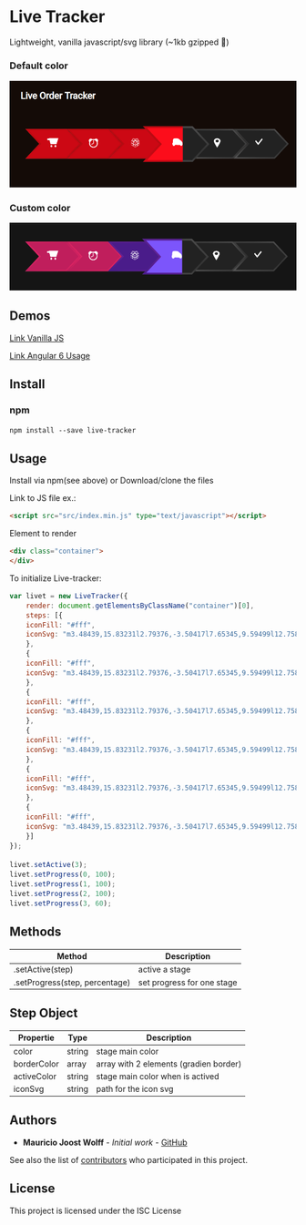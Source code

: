 # Live Tracker
Lightweight, vanilla javascript/svg library (~1kb gzipped 🎉)

### Default color
![Alt text](https://raw.githubusercontent.com/thiswallz/live-tracker/master/demo.png?raw=true 'Example 1')

### Custom color
![Alt text](https://raw.githubusercontent.com/thiswallz/live-tracker/master/demo2.png?raw=true 'Multi Color')

## Demos

[Link Vanilla JS](https://codepen.io/thiswallz/pen/yRyXEY)

[Link Angular 6 Usage](https://stackblitz.com/edit/angular-livetracker-demo)

## Install

### npm
```html
npm install --save live-tracker
```

## Usage

Install via npm(see above) or Download/clone the files

Link to JS file ex.:
```html
<script src="src/index.min.js" type="text/javascript"></script>
```

Element to render
```html
<div class="container">
</div>
```

To initialize Live-tracker:
```javascript
var livet = new LiveTracker({
    render: document.getElementsByClassName("container")[0],
    steps: [{
    iconFill: "#fff",
    iconSvg: "m3.48439,15.83231l2.79376,-3.50417l7.65345,9.59499l12.75805,-15.99165l2.79474,3.5017l-15.55279,19.4983"
    },
    {
    iconFill: "#fff",
    iconSvg: "m3.48439,15.83231l2.79376,-3.50417l7.65345,9.59499l12.75805,-15.99165l2.79474,3.5017l-15.55279,19.4983"
    },
    {
    iconFill: "#fff",
    iconSvg: "m3.48439,15.83231l2.79376,-3.50417l7.65345,9.59499l12.75805,-15.99165l2.79474,3.5017l-15.55279,19.4983"
    },
    {
    iconFill: "#fff",
    iconSvg: "m3.48439,15.83231l2.79376,-3.50417l7.65345,9.59499l12.75805,-15.99165l2.79474,3.5017l-15.55279,19.4983"
    },
    {
    iconFill: "#fff",
    iconSvg: "m3.48439,15.83231l2.79376,-3.50417l7.65345,9.59499l12.75805,-15.99165l2.79474,3.5017l-15.55279,19.4983"
    },
    {
    iconFill: "#fff",
    iconSvg: "m3.48439,15.83231l2.79376,-3.50417l7.65345,9.59499l12.75805,-15.99165l2.79474,3.5017l-15.55279,19.4983"
    }]
});

livet.setActive(3);
livet.setProgress(0, 100);
livet.setProgress(1, 100);
livet.setProgress(2, 100);
livet.setProgress(3, 60);
```

## Methods

Method | Description
------ | -----------
.setActive(step) | active a stage
.setProgress(step, percentage) | set progress for one stage


## Step Object

Propertie | Type | Description
------ | ------ | -----------
color | string | stage main color
borderColor | array | array with 2 elements (gradien border)
activeColor | string | stage main color when is actived
iconSvg | string | path for the icon svg


## Authors

* **Mauricio Joost Wolff** - *Initial work* - [GitHub](https://github.com/thiswallz)

See also the list of [contributors](https://github.com/thiswallz/live-tracker/contributors) who participated in this project.

## License

This project is licensed under the ISC License 
